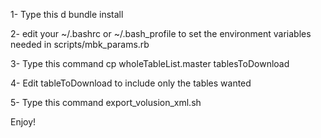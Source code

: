1- Type this d
        bundle install

2- edit your ~/.bashrc or ~/.bash_profile to set the environment variables needed in scripts/mbk_params.rb

3- Type this command
	cp wholeTableList.master tablesToDownload

4- Edit tableToDownload to include only the tables wanted

5- Type this command
        export_volusion_xml.sh <output database name>


Enjoy!
